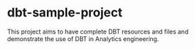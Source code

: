 # dbt-sample-project
This project aims to have complete DBT resources and files and demonstrate the use of DBT in Analytics engineering.
